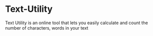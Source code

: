 # Text-Utility
Text Utility is an online tool that lets you easily calculate and count the number of characters, words  in your text

